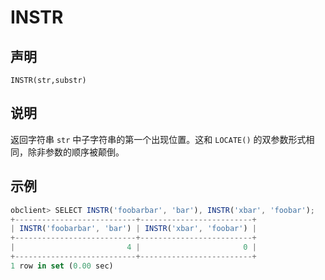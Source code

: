 INSTR
==========================



声明
-----------------------

```unknow
INSTR(str,substr)
```



说明
-----------------------

返回字符串 `str` 中子字符串的第一个出现位置。这和 `LOCATE()` 的双参数形式相同，除非参数的顺序被颠倒。

示例
-----------------------

```javascript
obclient> SELECT INSTR('foobarbar', 'bar'), INSTR('xbar', 'foobar');
+---------------------------+-------------------------+
| INSTR('foobarbar', 'bar') | INSTR('xbar', 'foobar') |
+---------------------------+-------------------------+
|                         4 |                       0 |
+---------------------------+-------------------------+
1 row in set (0.00 sec)
```

